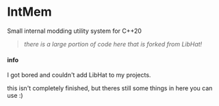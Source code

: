 # IntMem

Small internal modding utility system for C++20
 
> *there is a large portion of code here that is forked from LibHat!*

#### info

I got bored and couldn't add LibHat to my projects.

this isn't completely finished, but theres still some things in here you can use :)
